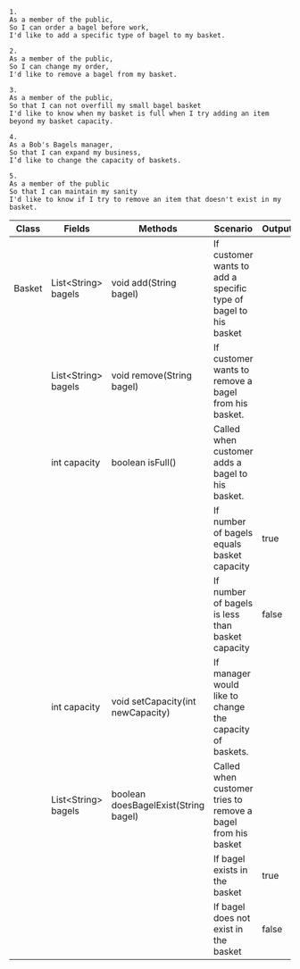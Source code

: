 ```
1.
As a member of the public,
So I can order a bagel before work,
I'd like to add a specific type of bagel to my basket.
```

```
2.
As a member of the public,
So I can change my order,
I'd like to remove a bagel from my basket.
```

```
3.
As a member of the public,
So that I can not overfill my small bagel basket
I'd like to know when my basket is full when I try adding an item beyond my basket capacity.
```

```
4.
As a Bob's Bagels manager,
So that I can expand my business,
I’d like to change the capacity of baskets.
```

```
5.
As a member of the public
So that I can maintain my sanity
I'd like to know if I try to remove an item that doesn't exist in my basket.
```

| Class  | Fields               | Methods                              | Scenario                                                        | Output |
|--------|----------------------|--------------------------------------|-----------------------------------------------------------------|--------|
| Basket | List\<String> bagels | void add(String bagel)               | If customer wants to add a specific type of bagel to his basket |        |
|        | List\<String> bagels | void remove(String bagel)            | If customer wants to remove a bagel from his basket.            |        |
|        | int capacity         | boolean isFull()                     | Called when customer adds a bagel to his basket.                |        |
|        |                      |                                      | If number of bagels equals basket capacity                      | true   |
|        |                      |                                      | If number of bagels is less than basket capacity                | false  |
|        | int capacity         | void setCapacity(int newCapacity)    | If manager would like to change the capacity of baskets.        |        |
|        | List\<String> bagels | boolean doesBagelExist(String bagel) | Called when customer tries to remove a bagel from his basket    |        |
|        |                      |                                      | If bagel exists in the basket                                   | true   |
|        |                      |                                      | If bagel does not exist in the basket                           | false  |
